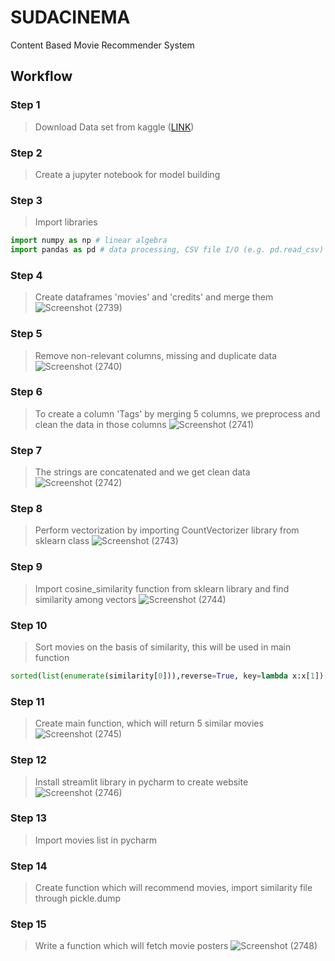 
# SUDACINEMA

Content Based Movie Recommender System

## Workflow

### Step 1
> Download Data set from kaggle ([LINK](https://www.kaggle.com/datasets/tmdb/tmdb-movie-metadata))

### Step 2
> Create a jupyter notebook for model building

### Step 3
> Import libraries
  ```python
  import numpy as np # linear algebra
  import pandas as pd # data processing, CSV file I/O (e.g. pd.read_csv)
  ```
### Step 4 
> Create dataframes 'movies' and 'credits' and merge them
![Screenshot (2739)](https://github.com/user-attachments/assets/751449b5-feb1-4059-a1a9-d1b2c504998f)

### Step 5
> Remove non-relevant columns,  missing and duplicate data
![Screenshot (2740)](https://github.com/user-attachments/assets/edeef0bc-5382-4abf-94ec-fd55a691f6cf)

### Step 6
> To create a column 'Tags' by merging 5 columns, we preprocess and clean the data in those columns
![Screenshot (2741)](https://github.com/user-attachments/assets/ed1d23dc-ad77-4fee-8c77-10c8d0aee30d)

### Step 7
> The strings are concatenated and we get clean data
![Screenshot (2742)](https://github.com/user-attachments/assets/ee37296e-3759-4598-b5dc-afbfe3f34a7b)

### Step 8 
> Perform vectorization by importing CountVectorizer library from sklearn class
![Screenshot (2743)](https://github.com/user-attachments/assets/aa920134-d60a-4609-bf3a-d90b33725696)

### Step 9 
> Import cosine_similarity function from sklearn library and find similarity among vectors
![Screenshot (2744)](https://github.com/user-attachments/assets/f63a974d-2da0-49dc-8e3a-550211731ea1)

### Step 10
> Sort movies on the basis of similarity, this will be used in main function
  ```python
sorted(list(enumerate(similarity[0])),reverse=True, key=lambda x:x[1])[1:6] 
  ```
### Step 11
> Create main function, which will return 5 similar movies
![Screenshot (2745)](https://github.com/user-attachments/assets/ece27ca5-1f28-425f-b5d8-abff8e448cd2)

### Step 12
> Install streamlit library in pycharm to create website 
![Screenshot (2746)](https://github.com/user-attachments/assets/c46b9c84-d4b9-45f7-82ac-93c3ce44bdbd)

### Step 13
> Import movies list in pycharm

### Step 14
> Create function which will recommend movies, import similarity file through pickle.dump

### Step 15
> Write a function which will fetch movie posters
![Screenshot (2748)](https://github.com/user-attachments/assets/77bb9612-4792-4ddf-878f-f75533a1adb1)













